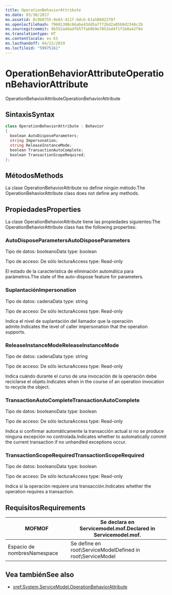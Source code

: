 ```yaml
---
title: OperationBehaviorAttribute
ms.date: 03/30/2017
ms.assetid: 8c9b0755-9e83-411f-bdcb-61a586022797
ms.openlocfilehash: 79601308c66abe43dd5a7f72bd2a05b9d2346c2b
ms.sourcegitcommit: 9b552addadfb57fab0b9e7852ed4f1f1b8a42f8e
ms.translationtype: HT
ms.contentlocale: es-ES
ms.lasthandoff: 04/22/2019
ms.locfileid: "59975161"
---
```

# <a name="operationbehaviorattribute"></a><span data-ttu-id="97d50-102">OperationBehaviorAttribute</span><span class="sxs-lookup"><span data-stu-id="97d50-102">OperationBehaviorAttribute</span></span>
<span data-ttu-id="97d50-103">OperationBehaviorAttribute</span><span class="sxs-lookup"><span data-stu-id="97d50-103">OperationBehaviorAttribute</span></span>  
  
## <a name="syntax"></a><span data-ttu-id="97d50-104">Sintaxis</span><span class="sxs-lookup"><span data-stu-id="97d50-104">Syntax</span></span>  
  
```csharp
class OperationBehaviorAttribute : Behavior  
{  
  boolean AutoDisposeParameters;  
  string Impersonation;  
  string ReleaseInstanceMode;  
  boolean TransactionAutoComplete;  
  boolean TransactionScopeRequired;  
};  
```  
  
## <a name="methods"></a><span data-ttu-id="97d50-105">Métodos</span><span class="sxs-lookup"><span data-stu-id="97d50-105">Methods</span></span>  
 <span data-ttu-id="97d50-106">La clase OperationBehaviorAttribute no define ningún método.</span><span class="sxs-lookup"><span data-stu-id="97d50-106">The OperationBehaviorAttribute class does not define any methods.</span></span>  
  
## <a name="properties"></a><span data-ttu-id="97d50-107">Propiedades</span><span class="sxs-lookup"><span data-stu-id="97d50-107">Properties</span></span>  
 <span data-ttu-id="97d50-108">La clase OperationBehaviorAttribute tiene las propiedades siguientes:</span><span class="sxs-lookup"><span data-stu-id="97d50-108">The OperationBehaviorAttribute class has the following properties:</span></span>  
  
### <a name="autodisposeparameters"></a><span data-ttu-id="97d50-109">AutoDisposeParameters</span><span class="sxs-lookup"><span data-stu-id="97d50-109">AutoDisposeParameters</span></span>  
 <span data-ttu-id="97d50-110">Tipo de datos: booleano</span><span class="sxs-lookup"><span data-stu-id="97d50-110">Data type: boolean</span></span>  
  
 <span data-ttu-id="97d50-111">Tipo de acceso: De sólo lectura</span><span class="sxs-lookup"><span data-stu-id="97d50-111">Access type: Read-only</span></span>  
  
 <span data-ttu-id="97d50-112">El estado de la característica de eliminación automática para parámetros.</span><span class="sxs-lookup"><span data-stu-id="97d50-112">The state of the auto-dispose feature for parameters.</span></span>  
  
### <a name="impersonation"></a><span data-ttu-id="97d50-113">Suplantación</span><span class="sxs-lookup"><span data-stu-id="97d50-113">Impersonation</span></span>  
 <span data-ttu-id="97d50-114">Tipo de datos: cadena</span><span class="sxs-lookup"><span data-stu-id="97d50-114">Data type: string</span></span>  
  
 <span data-ttu-id="97d50-115">Tipo de acceso: De sólo lectura</span><span class="sxs-lookup"><span data-stu-id="97d50-115">Access type: Read-only</span></span>  
  
 <span data-ttu-id="97d50-116">Indica el nivel de suplantación del llamador que la operación admite.</span><span class="sxs-lookup"><span data-stu-id="97d50-116">Indicates the level of caller impersonation that the operation supports.</span></span>  
  
### <a name="releaseinstancemode"></a><span data-ttu-id="97d50-117">ReleaseInstanceMode</span><span class="sxs-lookup"><span data-stu-id="97d50-117">ReleaseInstanceMode</span></span>  
 <span data-ttu-id="97d50-118">Tipo de datos: cadena</span><span class="sxs-lookup"><span data-stu-id="97d50-118">Data type: string</span></span>  
  
 <span data-ttu-id="97d50-119">Tipo de acceso: De sólo lectura</span><span class="sxs-lookup"><span data-stu-id="97d50-119">Access type: Read-only</span></span>  
  
 <span data-ttu-id="97d50-120">Indica cuándo durante el curso de una invocación de la operación debe reciclarse el objeto.</span><span class="sxs-lookup"><span data-stu-id="97d50-120">Indicates when in the course of an operation invocation to recycle the object.</span></span>  
  
### <a name="transactionautocomplete"></a><span data-ttu-id="97d50-121">TransactionAutoComplete</span><span class="sxs-lookup"><span data-stu-id="97d50-121">TransactionAutoComplete</span></span>  
 <span data-ttu-id="97d50-122">Tipo de datos: booleano</span><span class="sxs-lookup"><span data-stu-id="97d50-122">Data type: boolean</span></span>  
  
 <span data-ttu-id="97d50-123">Tipo de acceso: De sólo lectura</span><span class="sxs-lookup"><span data-stu-id="97d50-123">Access type: Read-only</span></span>  
  
 <span data-ttu-id="97d50-124">Indica si confirmar automáticamente la transacción actual si no se produce ninguna excepción no controlada.</span><span class="sxs-lookup"><span data-stu-id="97d50-124">Indicates whether to automatically commit the current transaction if no unhandled exceptions occur.</span></span>  
  
### <a name="transactionscoperequired"></a><span data-ttu-id="97d50-125">TransactionScopeRequired</span><span class="sxs-lookup"><span data-stu-id="97d50-125">TransactionScopeRequired</span></span>  
 <span data-ttu-id="97d50-126">Tipo de datos: booleano</span><span class="sxs-lookup"><span data-stu-id="97d50-126">Data type: boolean</span></span>  
  
 <span data-ttu-id="97d50-127">Tipo de acceso: De sólo lectura</span><span class="sxs-lookup"><span data-stu-id="97d50-127">Access type: Read-only</span></span>  
  
 <span data-ttu-id="97d50-128">Indica si la operación requiere una transacción.</span><span class="sxs-lookup"><span data-stu-id="97d50-128">Indicates whether the operation requires a transaction.</span></span>  
  
## <a name="requirements"></a><span data-ttu-id="97d50-129">Requisitos</span><span class="sxs-lookup"><span data-stu-id="97d50-129">Requirements</span></span>  
  
|<span data-ttu-id="97d50-130">MOF</span><span class="sxs-lookup"><span data-stu-id="97d50-130">MOF</span></span>|<span data-ttu-id="97d50-131">Se declara en Servicemodel.mof.</span><span class="sxs-lookup"><span data-stu-id="97d50-131">Declared in Servicemodel.mof.</span></span>|  
|---------|-----------------------------------|  
|<span data-ttu-id="97d50-132">Espacio de nombres</span><span class="sxs-lookup"><span data-stu-id="97d50-132">Namespace</span></span>|<span data-ttu-id="97d50-133">Se define en root\ServiceModel</span><span class="sxs-lookup"><span data-stu-id="97d50-133">Defined in root\ServiceModel</span></span>|  
  
## <a name="see-also"></a><span data-ttu-id="97d50-134">Vea también</span><span class="sxs-lookup"><span data-stu-id="97d50-134">See also</span></span>

- <xref:System.ServiceModel.OperationBehaviorAttribute>

